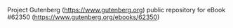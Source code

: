 Project Gutenberg (https://www.gutenberg.org) public repository for eBook #62350 (https://www.gutenberg.org/ebooks/62350)
